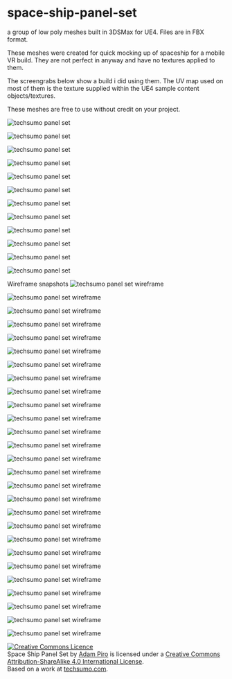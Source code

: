 # space-ship-panel-set
a group of low poly meshes built in 3DSMax for UE4. Files are in FBX format.

These meshes were created for quick mocking up of spaceship for a mobile VR build. They are not perfect in anyway and have no textures applied to them.

The screengrabs below show a build i did using them. The UV map used on most of them is the texture supplied within the UE4 sample content objects/textures.

These meshes are free to use without credit on your project.



![techsumo panel set](https://i.imgur.com/5yQaCQJ.jpg "techsumo panel set")

![techsumo panel set](https://i.imgur.com/VMPbXtE.jpg "techsumo panel set")

![techsumo panel set](https://i.imgur.com/pulfvxj.jpg "techsumo panel set")

![techsumo panel set](https://i.imgur.com/aj8xFbt.jpg "techsumo panel set")

![techsumo panel set](https://i.imgur.com/wJOJM6Z.jpg "techsumo panel set")

![techsumo panel set](https://i.imgur.com/RC6x9v7.jpg "techsumo panel set")

![techsumo panel set](https://i.imgur.com/XAteRMC.jpg "techsumo panel set")

![techsumo panel set](https://i.imgur.com/hS4KZdK.jpg "techsumo panel set")

![techsumo panel set](https://i.imgur.com/Pr5g2BQ.jpg "techsumo panel set")

![techsumo panel set](https://i.imgur.com/CexlvUp.jpg "techsumo panel set")

![techsumo panel set](https://i.imgur.com/Q1usggK.jpg "techsumo panel set")

![techsumo panel set](https://i.imgur.com/vIRthSJ.jpg "techsumo panel set")

Wireframe snapshots
![techsumo panel set wireframe](https://i.imgur.com/qLUmOhP.jpg "techsumo panel set")

![techsumo panel set wireframe](https://i.imgur.com/Ltv1Y9c.jpg "techsumo panel set")

![techsumo panel set wireframe](https://i.imgur.com/sN3yRuq.jpg "techsumo panel set")

![techsumo panel set wireframe](https://i.imgur.com/FI9KZZf.jpg "techsumo panel set")

![techsumo panel set wireframe](https://i.imgur.com/0uohfnc.jpg "techsumo panel set")

![techsumo panel set wireframe](https://i.imgur.com/WaUfDO1.jpg "techsumo panel set")

![techsumo panel set wireframe](https://i.imgur.com/5V63vAv.jpg "techsumo panel set")

![techsumo panel set wireframe](https://i.imgur.com/dTxCE4D.jpg "techsumo panel set")

![techsumo panel set wireframe](https://i.imgur.com/mygaQzw.jpg "techsumo panel set")

![techsumo panel set wireframe](https://i.imgur.com/RwVyQzg.jpg "techsumo panel set")

![techsumo panel set wireframe](https://i.imgur.com/kejmRG8.jpg "techsumo panel set")

![techsumo panel set wireframe](https://i.imgur.com/1Ip8Do2.jpg "techsumo panel set")

![techsumo panel set wireframe](https://i.imgur.com/JfoJyz2.jpg "techsumo panel set")

![techsumo panel set wireframe](https://i.imgur.com/RdmYQvH.jpg "techsumo panel set")

![techsumo panel set wireframe](https://i.imgur.com/KygESPD.jpg "techsumo panel set")

![techsumo panel set wireframe](https://i.imgur.com/G64WB9L.jpg "techsumo panel set")

![techsumo panel set wireframe](https://i.imgur.com/9pnvuim.jpg "techsumo panel set")

![techsumo panel set wireframe](https://i.imgur.com/9Piqc2i.jpg "techsumo panel set")

![techsumo panel set wireframe](https://i.imgur.com/rEwTXci.jpg "techsumo panel set")

![techsumo panel set wireframe](https://i.imgur.com/1bgeEON.jpg "techsumo panel set")

![techsumo panel set wireframe](https://i.imgur.com/NjxH6sL.jpg "techsumo panel set")

![techsumo panel set wireframe](https://i.imgur.com/pWiDJk6.jpg "techsumo panel set")

![techsumo panel set wireframe](https://i.imgur.com/uo8orxX.jpg "techsumo panel set")

![techsumo panel set wireframe](https://i.imgur.com/ABdXvmO.jpg "techsumo panel set")

![techsumo panel set wireframe](https://i.imgur.com/dVdqh84.jpg "techsumo panel set")

![techsumo panel set wireframe](https://i.imgur.com/vIRthSJ.jpg "techsumo panel set")

![techsumo panel set wireframe](https://i.imgur.com/vIRthSJ.jpg "techsumo panel set")


<a rel="license" href="http://creativecommons.org/licenses/by-sa/4.0/"><img alt="Creative Commons Licence" style="border-width:0" src="https://i.creativecommons.org/l/by-sa/4.0/88x31.png" /></a><br /><span xmlns:dct="http://purl.org/dc/terms/" href="http://purl.org/dc/dcmitype/StillImage" property="dct:title" rel="dct:type">Space Ship Panel Set</span> by <a xmlns:cc="http://creativecommons.org/ns#" href="techsumo.com" property="cc:attributionName" rel="cc:attributionURL">Adam Piro</a> is licensed under a <a rel="license" href="http://creativecommons.org/licenses/by-sa/4.0/">Creative Commons Attribution-ShareAlike 4.0 International License</a>.<br />Based on a work at <a xmlns:dct="http://purl.org/dc/terms/" href="techsumo.com" rel="dct:source">techsumo.com</a>.
